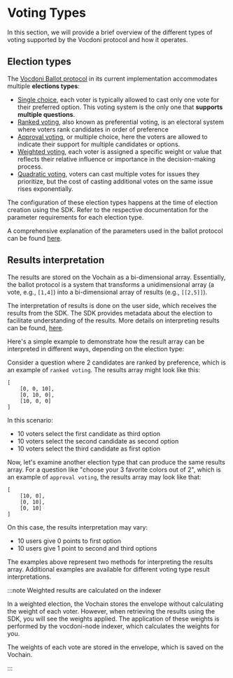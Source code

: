 # Voting Types

In this section, we will provide a brief overview of the different types of voting supported by the Vocdoni protocol and 
how it operates.

## Election types

The [Vocdoni Ballot protocol][ballot-protocol] in its current implementation accommodates multiple **elections types**:

- [Single choice][single-choice], each voter is typically allowed to cast only one vote for their preferred option. This
voting system is the only one that **supports multiple questions**. 
- [Ranked voting][ranked], also known as preferential voting, is an electoral system where voters rank candidates in order of preference
- [Approval voting][approval], or multiple choice, here the voters are allowed to indicate their support for multiple 
candidates or options.
- [Weighted voting][weighted], each voter is assigned a specific weight or value that reflects their relative influence or 
importance in the decision-making process.
- [Quadratic voting][quadratic], voters can cast multiple votes for issues they prioritize, but the cost of casting 
additional votes on the same issue rises exponentially.

The configuration of these election types happens at the time of election creation using the SDK. Refer to the respective 
documentation for the parameter requirements for each election type.

A comprehensive explanation of the parameters used in the ballot protocol can be found [here][ballot-protocol].

## Results interpretation

The results are stored on the Vochain as a bi-dimensional array. Essentially, the ballot protocol is a system that 
transforms a unidimensional array (a vote, e.g., `[1,4]`) into a bi-dimensional array of results (e.g., `[[2,5]]`).

The interpretation of results is done on the user side, which receives the results from the SDK. The SDK provides 
metadata about the election to facilitate understanding of the results. More details on interpreting results can be found, 
[here][results-interpretation].

Here's a simple example to demonstrate how the result array can be interpreted in different ways, depending on the 
election type:

Consider a question where 2 candidates are ranked by preference, which is an example of `ranked voting`.  The results 
array might look like this:

```
[ 
    [0, 0, 10], 
    [0, 10, 0], 
    [10, 0, 0] 
]
```

In this scenario:

- 10 voters select the first candidate as third option
- 10 voters select the second candidate as second option
- 10 voters select the third candidate as first option

Now, let's examine another election type that can produce the same results array. For a question like "choose your 3 
favorite colors out of 2", which is an example of `approval voting`, the results array may look like that:

```
[ 
    [10, 0], 
    [0, 10], 
    [0, 10] 
]
```

On this case, the results interpretation may vary:

- 10 users give 0 points to first option
- 10 users give 1 point to second and third options

The examples above represent two methods for interpreting the results array. Additional examples are available for 
different voting type result interpretations.

:::note Weighted results are calculated on the indexer

In a weighted election, the Vochain stores the envelope without calculating the weight of each voter. However, when 
retrieving the results using the SDK, you will see the weights applied. The application of these weights is performed 
by the vocdoni-node indexer, which calculates the weights for you.

The weights of each vote are stored in the envelope, which is saved on the Vochain.

:::


[ballot-protocol]: /protocol/ballot-protocol
[results-interpretation]: /protocol/ballot#vocdoni-results-interpretation
[single-choice]: voting-types/single-choice
[ranked]: voting-types/ranked
[approval]: voting-types/approval
[weighted]: voting-types/weighted
[quadratic]: voting-types/quadratic